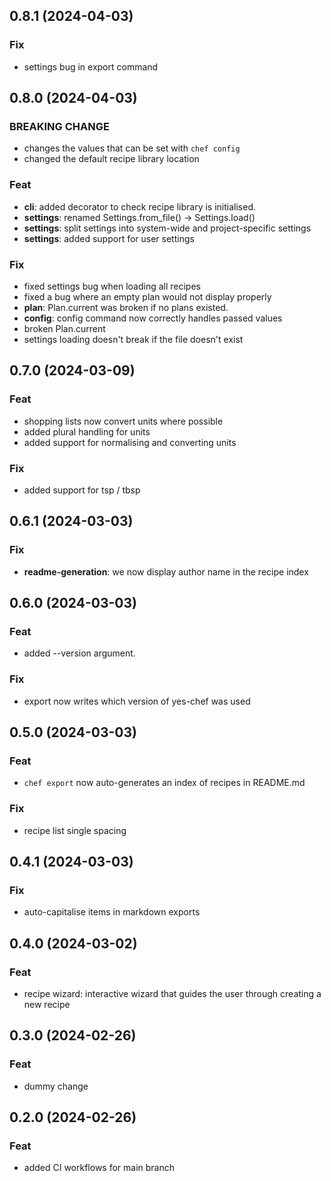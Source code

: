 ## 0.8.1 (2024-04-03)

### Fix

- settings bug in export command

## 0.8.0 (2024-04-03)

### BREAKING CHANGE

- changes the values that can be set with `chef config`
- changed the default recipe library location

### Feat

- **cli**: added decorator to check recipe library is initialised.
- **settings**: renamed Settings.from_file() -> Settings.load()
- **settings**: split settings into system-wide and project-specific settings
- **settings**: added support for user settings

### Fix

- fixed settings bug when loading all recipes
- fixed a bug where an empty plan would not display properly
- **plan**: Plan.current was broken if no plans existed.
- **config**: config command now correctly handles passed values
- broken Plan.current
- settings loading doesn't break if the file doesn't exist

## 0.7.0 (2024-03-09)

### Feat

- shopping lists now convert units where possible
- added plural handling for units
- added support for normalising and converting units

### Fix

- added support for tsp / tbsp

## 0.6.1 (2024-03-03)

### Fix

- **readme-generation**: we now display author name in the recipe index

## 0.6.0 (2024-03-03)

### Feat

- added --version argument.

### Fix

- export now writes which version of yes-chef was used

## 0.5.0 (2024-03-03)

### Feat

- `chef export` now auto-generates an index of recipes in README.md

### Fix

- recipe list single spacing

## 0.4.1 (2024-03-03)

### Fix

- auto-capitalise items in markdown exports

## 0.4.0 (2024-03-02)

### Feat

- recipe wizard: interactive wizard that guides the user through creating a new recipe

## 0.3.0 (2024-02-26)

### Feat

- dummy change

## 0.2.0 (2024-02-26)

### Feat

- added CI workflows for main branch
